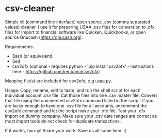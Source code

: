 # csv-cleaner

Simple cli (command line interface) open source .csv (comma separated values) cleaner. I use it for preparing USAA .csv files for conversion to .ofx files for import to financial software like Quicken, Quickbooks, or open source Gnucash (https://gnucash.org). 

Requirements:

* Bash (or equivalent) 
* Sed
* csv2ofx (optional - requires python - 'pip install csv2ofx' - instructions here - https://github.com/reubano/csv2ofx)

Mapping file(s) are included for csv2ofx, e.g usaa.py.

Usage: Copy, rename, edit to taste, and run the shell script for each individual account .csv file. Cat those files into one .csv master file. Convert that file using the commented csv2ofx command listed in the script. If you are lucky enough to have  one .csv file for all accounts, uncomment the csv2ofx command and let the script make your .ofx file. Test your .ofx import on dummy company. Make sure your .csv date ranges are correct as most import tools do not check for duplicate transactions.

If it works, hurray! Share your work. Save us all some time. :)
